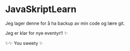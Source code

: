 # JavaSkriptLearn
Jeg lager denne for å ha backup av min code og lære git.


Jeg er klar for nye eventyr!! :sparkles:


:sparkles::sparkles: You sweety :sparkles:
